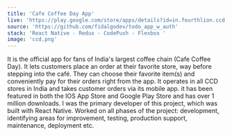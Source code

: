 ```yaml
---
title: 'Cafe Coffee Day App'
live: 'https://play.google.com/store/apps/details?id=in.fourthlion.ccd.mobileapp&hl=en'
source: 'https://github.com/fidalgodev/todo_app_w_auth'
stack: 'React Native - Redux - CodePush - Flexbox '
image: 'ccd.png'
---
```


It is the official app for fans of India's largest coffee chain (Cafe Coffee Day). It lets customers place an order at their favorite store, way before stepping into the café. They can choose their favorite item(s) and conveniently pay for their orders right from the app. It operates in all CCD stores in India and takes customer orders via its mobile app. it has been featured in both the IOS App Store and Google Play Store and has over 1 million downloads. I was the primary developer of this project, which was built with React Native. Worked on all phases of the project: development, identifying areas for improvement, testing, production support, maintenance, deployment etc.
